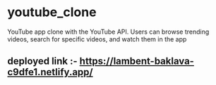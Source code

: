 # youtube_clone
YouTube app clone with the YouTube API. Users can browse trending videos, search for specific videos, and watch them in the app

## deployed link :- https://lambent-baklava-c9dfe1.netlify.app/
